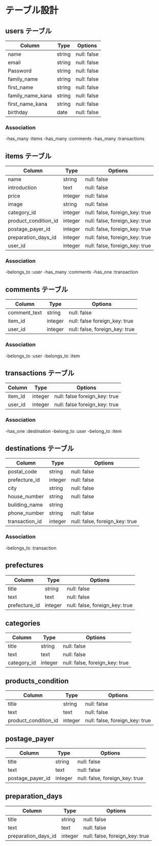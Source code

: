 # テーブル設計

## users テーブル

| Column            | Type    | Options     |
| ----------------  | ------  | ----------- |
| name              | string  | null: false |
| email     　　　   | string  | null: false |
| Password     　　　| string  | null: false |
| family_name       | string  | null: false |
| first_name        | string  | null: false |
| family_name_kana  | string  | null: false |
| first_name_kana   | string  | null: false |
| birthday          | date    | null: false |


### Association

-has_many :items
-has_many :comments
-has_many :transactions

## items テーブル

| Column               | Type    | Options                       |
| ----------------     | ------  | ----------------------------- |
| name                 | string  | null: false                   |
| introduction         | text    | null: false                   |
| price                | integer | null: false                   |
| image                | string  | null: false                   |
| category_id          | integer | null: false, foreign_key: true|
| product_condition_id | integer | null: false, foreign_key: true|
| postage_payer_id     | integer | null: false, foreign_key: true|
| preparation_days_id  | integer | null: false, foreign_key: true|
| user_id              | integer | null: false, foreign_key: true|

### Association

-belongs_to :user
-has_many :comments
-has_one :transaction


## comments テーブル

| Column            | Type    | Options                       |
| ----------------  | ------  | ----------------------------  |
| comment_text      | string  | null: false                   |
| item_id           | integer | null: false  foreign_key: true|
| user_id           | integer | null: false, foreign_key: true|

### Association

-belongs_to :user
-belongs_to :item

## transactions テーブル

| Column            | Type    | Options                       |
| ----------------  | ------  | ----------------------------  |
| item_id           | integer | null: false  foreign_key: true|
| user_id           | integer | null: false  foreign_key: true|

### Association

-has_one :destination
-belong_to :user
-belong_to :item


## destinations テーブル

| Column            | Type    | Options                        |
| ----------------  | ------  | -----------------------------  |
| postal_code       | string  | null: false                    |
| prefecture_id     | integer | null: false                    |
| city              | string  | null: false                    |
| house_number      | string  | null: false                    |
| building_name     | string  |                                |
| phone_number      | string  | null: false                    |
| transaction_id    | integer | null: false, foreign_key: true |

### Association

-belongs_to :transaction

<!-- ここからはActiveHash用のテーブルです  -->

## prefectures　

| Column            | Type    | Options                        |
| ----------------  | ------  | -----------------------------  |
| title             | string  | null: false                    |
| text              |  text   | null: false                    |
| prefecture_id     | integer | null: false, foreign_key: true |

## categories 

| Column            | Type    | Options                        |
| ----------------  | ------  | -----------------------------  |
| title             | string  | null: false                    |
| text              |  text   | null: false                    |
| category_id       | integer | null: false, foreign_key: true |

## products_condition

| Column               | Type    | Options                        |
| -------------------  | ------  | -----------------------------  |
| title                | string  | null: false                    |
| text                 |  text   | null: false                    |
| product_condition_id | integer | null: false, foreign_key: true |

## postage_payer

| Column            | Type    | Options                        |
| ----------------  | ------  | -----------------------------  |
| title             | string  | null: false                    |
| text              |  text   | null: false                    |
| postage_payer_id  | integer | null: false, foreign_key: true |

## preparation_days

| Column              | Type    | Options                        |
| ------------------  | ------  | -----------------------------  |
| title               | string  | null: false                    |
| text                |  text   | null: false                    |
| preparation_days_id | integer | null: false, foreign_key: true |  

